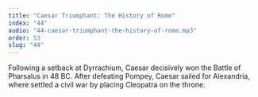 ```yaml
---
title: "Caesar Triumphant: The History of Rome"
index: "44"
audio: "44-caesar-triumphant-the-history-of-rome.mp3"
order: 53
slug: "44"
---
```


Following a setback at Dyrrachium, Caesar decisively won the Battle of Pharsalus in 48 BC. After defeating Pompey, Caesar sailed for Alexandria, where settled a civil war by placing Cleopatra on the throne.


